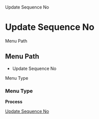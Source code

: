 
Update Sequence No
# Update Sequence No



Menu Path
## Menu Path



- Update Sequence No

Menu Type
### Menu Type

**Process**


[Update Sequence No](../../process-sequence_no_update.md)